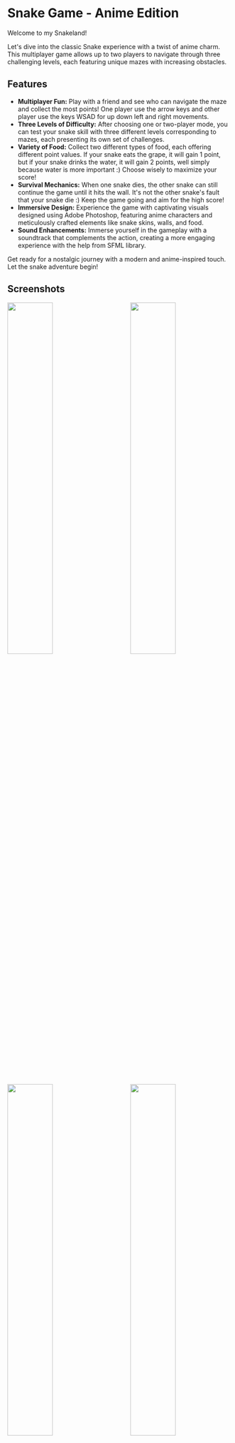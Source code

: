 <h1>Snake Game - Anime Edition</h1>
 Welcome to my Snakeland! 
 <p>Let's dive into the classic Snake experience with a twist of anime charm. This multiplayer game allows up to two players to navigate through three challenging levels, each featuring unique mazes with increasing obstacles.</p>

<h2>Features</h2>

- <b>Multiplayer Fun:</b> Play with a friend and see who can navigate the maze and collect the most points! One player use the arrow keys and other player use the keys WSAD for up down left and right movements.
- <b>Three Levels of Difficulty:</b> After choosing one or two-player mode, you can test your snake skill with three different levels corresponding to mazes, each presenting its own set of challenges.
- <b>Variety of Food:</b> Collect two different types of food, each offering different point values. If your snake eats the grape, it will gain 1 point, but if your snake drinks the water, it will gain 2 points, well simply because water is more important :) Choose wisely to maximize your score!
- <b>Survival Mechanics:</b> When one snake dies, the other snake can still continue the game until it hits the wall. It's not the other snake's fault that your snake die :) Keep the game going and aim for the high score!
- <b>Immersive Design:</b> Experience the game with captivating visuals designed using Adobe Photoshop, featuring anime characters and meticulously crafted elements like snake skins, walls, and food.
- <b>Sound Enhancements:</b> Immerse yourself in the gameplay with a soundtrack that complements the action, creating a more engaging experience with the help from SFML library.
<p>Get ready for a nostalgic journey with a modern and anime-inspired touch. Let the snake adventure begin!</p>

<h2>Screenshots</h2>
<div><img src="https://i.imgur.com/K58JEfM.png" width=45% height=45% align="right"/></div>
<div><img src="https://i.imgur.com/bfOgmNL.png" width=45% height=45% align="left"/></div>
<div><img src="https://i.imgur.com/JiC0ePL.png" width=45% height=45% align="right"/></div>
<div><img src="https://i.imgur.com/KwrbVOU.png" width=45% height=45% align="left"/></div>
